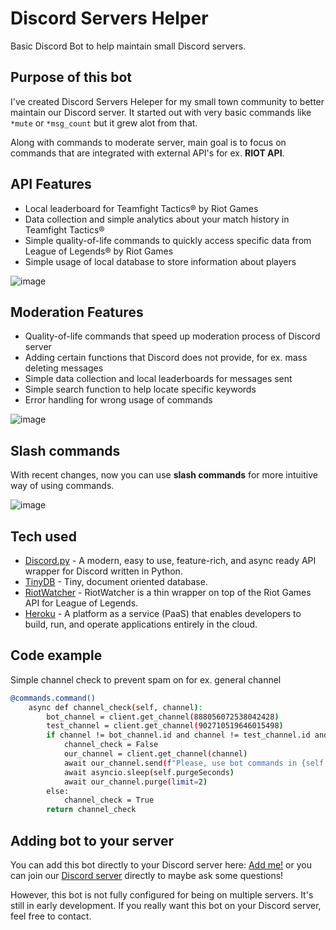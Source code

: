 # Discord Servers Helper
Basic Discord Bot to help maintain small Discord servers.

## Purpose of this bot

I've created Discord Servers Heleper for my small town community to better maintain our Discord server. It started out with very basic commands like ``*mute`` or ``*msg_count`` but it grew alot from that.

Along with commands to moderate server, main goal is to focus on commands that are integrated with external API's for ex. **RIOT API**.

## API Features

- Local leaderboard for Teamfight Tactics® by Riot Games
- Data collection and simple analytics about your match history in Teamfight Tactics®
- Simple quality-of-life commands to quickly access specific data from League of Legends® by Riot Games
- Simple usage of local database to store information about players

![image](https://user-images.githubusercontent.com/39534836/149308416-7e97fe6e-4ebf-469b-abcc-37597436bad0.png)

## Moderation Features

- Quality-of-life commands that speed up moderation process of Discord server
- Adding certain functions that Discord does not provide, for ex. mass deleting messages
- Simple data collection and local leaderboards for messages sent
- Simple search function to help locate specific keywords
- Error handling for wrong usage of commands

![image](https://user-images.githubusercontent.com/39534836/149313050-4dd996e4-7603-490e-8101-46d4bb485ccd.png)


## Slash commands

With recent changes, now you can use **slash commands** for more intuitive way of using commands.

![image](https://user-images.githubusercontent.com/39534836/149313172-47325447-56af-4ec7-8bc9-21f7ec8ecd56.png)

## Tech used

- [Discord.py](https://github.com/Rapptz/discord.py) - A modern, easy to use, feature-rich, and async ready API wrapper for Discord written in Python.
- [TinyDB](https://tinydb.readthedocs.io/en/latest/) - Tiny, document oriented database.
- [RiotWatcher](https://riot-watcher.readthedocs.io/en/latest/) - RiotWatcher is a thin wrapper on top of the Riot Games API for League of Legends.
- [Heroku](https://dashboard.heroku.com/apps) - A platform as a service (PaaS) that enables developers to build, run, and operate applications entirely in the cloud.

## Code example

Simple channel check to prevent spam on for ex. general channel

```sh
@commands.command()
    async def channel_check(self, channel):
        bot_channel = client.get_channel(888056072538042428)
        test_channel = client.get_channel(902710519646015498)
        if channel != bot_channel.id and channel != test_channel.id and channel != self.leagueChannel.id:
            channel_check = False
            our_channel = client.get_channel(channel)
            await our_channel.send(f"Please, use bot commands in {self.leagueChannel.mention} channel to prevent spam")
            await asyncio.sleep(self.purgeSeconds)
            await our_channel.purge(limit=2)
        else:
            channel_check = True
        return channel_check
```
## Adding bot to your server

You can add this bot directly to your Discord server here: [Add me!](https://discord.com/api/oauth2/authorize?client_id=930972990311641138&permissions=8&scope=bot%20applications.commands) or you can join our [Discord server](https://discord.gg/e5daMkFVJP) directly to maybe ask some questions!

However, this bot is not fully configured for being on multiple servers. It's still in early development. If you really want this bot on your Discord server, feel free to contact.
